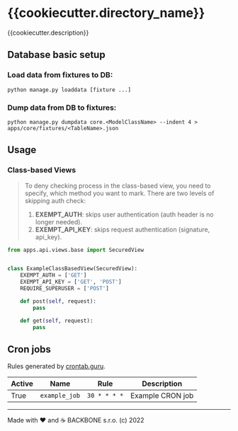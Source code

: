 # {{cookiecutter.directory_name}}

{{cookiecutter.description}}


## Database basic setup

### Load data from fixtures to DB:
`python manage.py loaddata [fixture ...]`

### Dump data from DB to fixtures:
`python manage.py dumpdata core.<ModelClassName> --indent 4 > apps/core/fixtures/<TableName>.json`

## Usage

### Class-based Views

> To deny checking process in the class-based view, you need to specify, which method you want to mark.
> There are two levels of skipping auth check:
> 1. **EXEMPT_AUTH**: skips user authentication (auth header is no longer needed).
> 2. **EXEMPT_API_KEY**: skips request authentication (signature, api_key).

```python
from apps.api.views.base import SecuredView


class ExampleClassBasedView(SecuredView):
    EXEMPT_AUTH = ['GET']
    EXEMPT_API_KEY = ['GET', 'POST']
    REQUIRE_SUPERUSER = ['POST']

    def post(self, request):
        pass

    def get(self, request):
        pass
```

## Cron jobs

Rules generated by [crontab.guru](https://crontab.guru/).

| Active | Name                           | Rule          | Description                                               |
|--------|--------------------------------|---------------|-----------------------------------------------------------|
| True   | `example_job`                  | `30 * * * *`  | Example CRON job                                          |

---
Made with ❤️ and ☕️ BACKBONE s.r.o. (c) 2022
